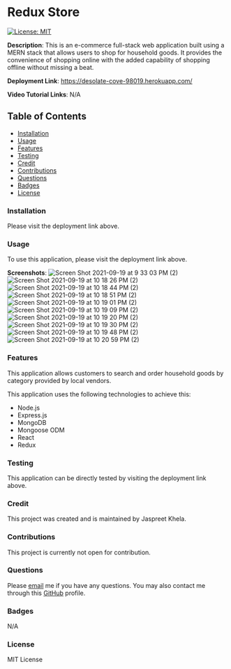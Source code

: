 # Redux Store
[![License: MIT](https://img.shields.io/badge/License-MIT-yellow.svg)](https://opensource.org/licenses/MIT)

**Description**: This is an e-commerce full-stack web application built using a MERN stack that allows users to shop for household goods. It provides the convenience of shopping online with the added capability of shopping offline without missing a beat.

**Deployment Link**: https://desolate-cove-98019.herokuapp.com/

**Video Tutorial Links**: N/A

## Table of Contents
* [Installation](#installation)
* [Usage](#usage)
* [Features](#features)
* [Testing](#testing)
* [Credit](#credit)
* [Contributions](#contributions)
* [Questions](#questions)
* [Badges](#badges)
* [License](#license)

### Installation
Please visit the deployment link above.

### Usage
To use this application, please visit the deployment link above.

**Screenshots**:
![Screen Shot 2021-09-19 at 9 33 03 PM (2)](https://user-images.githubusercontent.com/80941606/133951733-b3268838-95e1-40e4-8028-daf72b7ed84f.png)
![Screen Shot 2021-09-19 at 10 18 26 PM (2)](https://user-images.githubusercontent.com/80941606/133951738-b49d44ce-e72d-456f-bcdf-4dd79c098f28.png)
![Screen Shot 2021-09-19 at 10 18 44 PM (2)](https://user-images.githubusercontent.com/80941606/133951743-f20078bb-8034-44d3-a4f8-12934b4dc98e.png)
![Screen Shot 2021-09-19 at 10 18 51 PM (2)](https://user-images.githubusercontent.com/80941606/133951750-9afcfff1-3446-4207-9bbe-22497efe8229.png)
![Screen Shot 2021-09-19 at 10 19 01 PM (2)](https://user-images.githubusercontent.com/80941606/133951753-41532655-86c0-49c7-8d8a-60bbbe688a9f.png)
![Screen Shot 2021-09-19 at 10 19 09 PM (2)](https://user-images.githubusercontent.com/80941606/133951758-060fa21d-bd69-4395-b521-bedb0965e5ee.png)
![Screen Shot 2021-09-19 at 10 19 20 PM (2)](https://user-images.githubusercontent.com/80941606/133951761-d320e039-6f20-4c7a-9c7d-a32f18f59c82.png)
![Screen Shot 2021-09-19 at 10 19 30 PM (2)](https://user-images.githubusercontent.com/80941606/133951765-26015a01-e47d-4bbc-81f2-807b446bc32c.png)
![Screen Shot 2021-09-19 at 10 19 48 PM (2)](https://user-images.githubusercontent.com/80941606/133951775-e83770a5-088d-4a2b-a45b-846530b69494.png)
![Screen Shot 2021-09-19 at 10 20 59 PM (2)](https://user-images.githubusercontent.com/80941606/133951784-a9219d1f-7ec7-43c6-aaf1-44c88be2e7ce.png)

### Features
This application allows customers to search and order household goods by category provided by local vendors.

This application uses the following technologies to achieve this:
- Node.js
- Express.js
- MongoDB
- Mongoose ODM
- React
- Redux

### Testing
This application can be directly tested by visiting the deployment link above.

### Credit
This project was created and is maintained by Jaspreet Khela.

### Contributions
This project is currently not open for contribution.

### Questions
Please [email](jaspreet.khela@gmail.com) me if you have any questions.
You may also contact me through this [GitHub](https://github.com/JaspreetKhela) profile. 

### Badges
N/A

### License
MIT License
